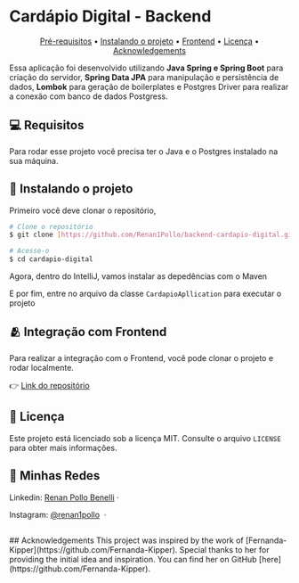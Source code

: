 <h1>Cardápio Digital - Backend</h1>

<p align="center">
  <a href="#pre-requisites">Pré-requisitos</a> •
  <a href="#how-to-use">Instalando o projeto</a> •
  <a href="#related">Frontend</a> •
  <a href="#license">Licença</a> •
  <a href="#acknowledgements">Acknowledgements</a>
</p>

Essa aplicação foi desenvolvido utilizando **Java Spring e Spring Boot** para criação do servidor, **Spring Data JPA** para manipulação e persistência de dados, **Lombok** para geração de boilerplates e Postgres Driver para realizar a conexão com banco de dados Postgress.

<h2 id="pre-requisites">💻 Requisitos</h2> 

Para rodar esse projeto você precisa ter o Java e o Postgres instalado na sua máquina.

<h2 id="how-to-use"> 🚀 Instalando o projeto</h2>

Primeiro você deve clonar o repositório,

```bash
# Clone o repositório
$ git clone [https://github.com/Renan1Pollo/backend-cardapio-digital.git]

# Acesse-o
$ cd cardapio-digital
```

Agora, dentro do IntelliJ, vamos instalar as depedências com o Maven

E por fim, entre no arquivo da classe `CardapioApllication` para executar o projeto

<h2 id="related">🫂 Integração com Frontend</h2>

Para realizar a integração com o Frontend, você pode clonar o projeto e rodar localmente.

👉 [Link do repositório](https://github.com/Renan1Pollo/cardapio-online.git)

<h2 id="related">📝 Licença</h2>

Este projeto está licenciado sob a licença MIT. Consulte o arquivo `LICENSE` para obter mais informações.

## 📱 Minhas Redes

Linkedin: [Renan Pollo Benelli](https://www.linkedin.com/in/renan-pollo-benelli-03a64229b/)&nbsp;&middot;&nbsp; 

Instagram: [@renan1pollo](https://www.instagram.com/renan1pollo/) &nbsp;&middot;&nbsp;


<h2 id="acknowledgements"> </h2>
## Acknowledgements
This project was inspired by the work of [Fernanda-Kipper](https://github.com/Fernanda-Kipper). Special thanks to her for providing the initial idea and inspiration. You can find her on GitHub [here](https://github.com/Fernanda-Kipper).
